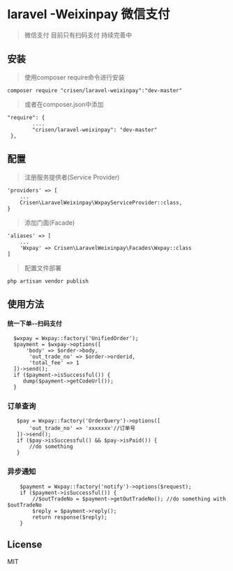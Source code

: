 # laravel -Weixinpay 微信支付

> 微信支付  目前只有扫码支付 持续完善中

## 安装

> 使用composer require命令进行安装

~~~
composer require "crisen/laravel-weixinpay":"dev-master"
~~~

> 或者在composer.json中添加

~~~
"require": {
		....
        "crisen/laravel-weixinpay": "dev-master"
 },
~~~

## 配置

> 注册服务提供者(Service Provider)

~~~
'providers' => [  
    ...
    Crisen\LaravelWeixinpay\WxpayServiceProvider::class,
}
~~~

> 添加门面(Facade)

~~~
'aliases' => [
    ...
	'Wxpay' => Crisen\LaravelWeixinpay\Facades\Wxpay::class
]
~~~

> 配置文件部署

~~~
php artisan vendor publish
~~~

## 使用方法

#### 统一下单--扫码支付

~~~
  $wxpay = Wxpay::factory('UnifiedOrder');
  $payment = $wxpay->options([
      'body' => $order->body,
       'out_trade_no' => $order->orderid,
       'total_fee' => 1
  ])->send();
  if ($payment->isSuccessful()) {
     dump($payment->getCodeUrl());
  }
~~~

### 订单查询

~~~
   $pay = Wxpay::factory('OrderQuery')->options([
       'out_trade_no' => 'xxxxxxx'//订单号
   ])->send();
   if ($pay->isSuccessful() && $pay->isPaid()) {
       //do something
   }
~~~

### 异步通知

~~~
	$payment = Wxpay::factory('notify')->options($request);
	if ($payment->isSuccessful()) {
        //$outTradeNo = $payment->getOutTradeNo(); //do something with $outTradeNo
        $reply = $payment->reply();
        return response($reply);
    }
~~~

## License

MIT